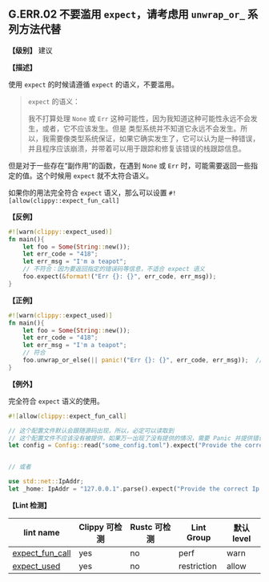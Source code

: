 ## G.ERR.02    不要滥用 `expect`，请考虑用 `unwrap_or_` 系列方法代替

**【级别】** 建议

**【描述】**

使用 `expect` 的时候请遵循 `expect` 的语义，不要滥用。

> `expect` 的语义： 
>
> 我不打算处理 `None` 或 `Err` 这种可能性，因为我知道这种可能性永远不会发生，或者，它不应该发生。但是 类型系统并不知道它永远不会发生。所以，我需要像类型系统保证，如果它确实发生了，它可以认为是一种错误，并且程序应该崩溃，并带着可以用于跟踪和修复该错误的栈跟踪信息。

但是对于一些存在“副作用”的函数，在遇到 `None` 或 `Err` 时，可能需要返回一些指定的值。这个时候用 `expect` 就不太符合语义。

如果你的用法完全符合 `expect` 语义，那么可以设置 `#![allow(clippy::expect_fun_call]`

**【反例】**

```rust
#![warn(clippy::expect_used)]
fn main(){
    let foo = Some(String::new());
    let err_code = "418";
    let err_msg = "I'm a teapot";
    // 不符合：因为要返回指定的错误码等信息，不适合 expect 语义
    foo.expect(&format!("Err {}: {}", err_code, err_msg)); 
}

```

**【正例】**

```rust
#![warn(clippy::expect_used)]
fn main(){
    let foo = Some(String::new());
    let err_code = "418";
    let err_msg = "I'm a teapot";
    // 符合
    foo.unwrap_or_else(|| panic!("Err {}: {}", err_code, err_msg));  // 你可以根据场景选择性使用 panic! 或者 不 panic!
}
```

**【例外】**

完全符合 `expect` 语义的使用。

```rust
#![allow(clippy::expect_fun_call]

// 这个配置文件默认会跟随源码出现，所以，必定可以读取到
// 这个配置文件不应该没有被提供，如果万一出现了没有提供的情况，需要 Panic 并提供错误信息方便调试，或者让使用者知道原因
let config = Config::read("some_config.toml").expect("Provide the correct configuration file"); 


// 或者

use std::net::IpAddr;
let _home: IpAddr = "127.0.0.1".parse().expect("Provide the correct Ip addr");

```


**【Lint 检测】**

| lint name                                                                          | Clippy 可检测 | Rustc 可检测 | Lint Group  | 默认level |
| ---------------------------------------------------------------------------------- | ------------- | ------------ | ----------- | --------- |
| [expect_fun_call](https://rust-lang.github.io/rust-clippy/master/#expect_fun_call) | yes           | no           | perf        | warn      |
| [expect_used](https://rust-lang.github.io/rust-clippy/master/#expect_used)         | yes           | no           | restriction | allow     |

